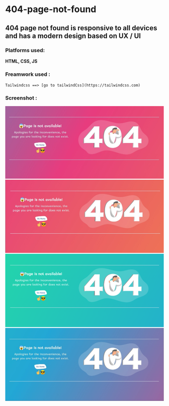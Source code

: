 # 404-page-not-found

## **404 page not found** is responsive to all devices and has a modern design based on UX / UI

### Platforms used:

   **HTML, CSS, JS**

### Freamwork used :

    Tailwindcss ==> [go to tailwindCss](https://tailwindcss.com)

### Screenshot :

![ScreenShot](https://github.com/elBatel/404-page-not-found/blob/master/ScreenShot%201.jpg)
![2](https://github.com/elBatel/404-page-not-found/blob/master/ScreenShot%202.jpg)
![2](https://github.com/elBatel/404-page-not-found/blob/master/ScreenShot%203.png)
![2](https://github.com/elBatel/404-page-not-found/blob/master/ScreenShot%204.jpg)


